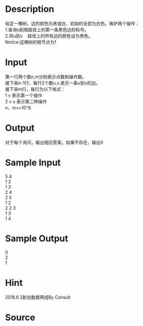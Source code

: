 
# Description

<div class="content"><div>给定一棵树，边的颜色为黑或白，初始时全部为白色。维护两个操作：</div>
<div>1.查询u到根路径上的第一条黑色边的标号。</div>
<div>2.将u到v    路径上的所有边的颜色设为黑色。</div>
<div>Notice:这棵树的根节点为1</div></div>

# Input

<div class="content"><div>
<div>
<div>第一行两个数n,m分别表示点数和操作数。</div>
<div>接下来n-1行，每行2个数u,v.表示一条u到v的边。</div>
<div>接下来m行，每行为以下格式：</div>
<div>1 v 表示第一个操作</div>
<div>2 v u 表示第二种操作</div>
<div>n，m&lt;=10^6</div>
</div>
</div></div>

# Output

<div class="content"><div>对于每个询问，输出相应答案。如果不存在，输出0</div></div>

# Sample Input

<div class="content"><span class="sampledata">5 4<br/>
1 2<br/>
1 3<br/>
2 4<br/>
2 5<br/>
1 2<br/>
2 2 3<br/>
1 3<br/>
1 4</span></div>

# Sample Output

<div class="content"><span class="sampledata">0<br/>
2<br/>
1</span></div>

# Hint

<div class="content"><p></p><p>2018.6.2新加数据两组By Cansult</p><p></p></div>

# Source

<div class="content"><p><a href="problemset.php?search="></a></p></div>

